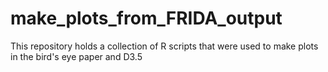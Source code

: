 # make_plots_from_FRIDA_output
This repository holds a collection of R scripts that were used to make plots in the bird's eye paper and D3.5
